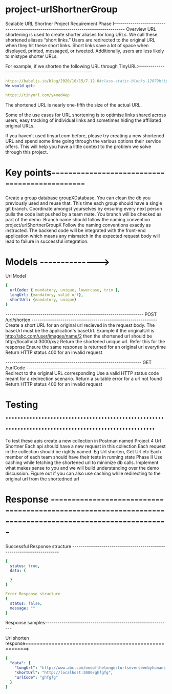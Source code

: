 # project-urlShortnerGroup
Scalable URL Shortner Project Requirement
Phase I-----------------------------------------------------------------------------------
Overview
URL shortening is used to create shorter aliases for long URLs. We call these shortened aliases “short links.” Users are redirected 
to the original URL when they hit these short links. Short links save a lot of space when displayed, printed, messaged, or tweeted. 
Additionally, users are less likely to mistype shorter URLs.

For example, if we shorten the following URL through TinyURL:-------------------------------------------------------

```yaml
https://babeljs.io/blog/2020/10/15/7.12.0#class-static-blocks-12079httpsgithubcombabelbabelpull12079-12143httpsgithubcombabelbabelpull12143
We would get:

https://tinyurl.com/y4ned4ep
```
The shortened URL is nearly one-fifth the size of the actual URL.

Some of the use cases for URL shortening is to optimise links shared across users, easy tracking of individual links and 
sometimes hiding the affiliated original URLs.

If you haven’t used tinyurl.com before, please try creating a new shortened URL and spend some time going through 
the various options their service offers. This will help you have a little context to the problem we solve through this project.

# Key points----------------------------------------------

Create a group database groupXDatabase. You can clean the db you previously used and reuse that.
This time each group should have a single git branch. Coordinate amongst yourselves by ensuring every next person pulls the code last pushed by a team mate. You branch will be checked as part of the demo. Branch name should follow the naming convention project/urlShortnerGroupX
Follow the naming conventions exactly as instructed. The backend code will be integrated with the front-end application which means any mismatch in the expected request body will lead to failure in successful integration.
# Models -------------->
Url Model 
```yaml
{ 
  urlCode: { mandatory, unique, lowercase, trim }, 
  longUrl: {mandatory, valid url}, 
  shortUrl: {mandatory, unique} 
}
```
------------------------------------------------------------------- POST /url/shorten -------------------------------------------------------------
Create a short URL for an original url recieved in the request body.
The baseUrl must be the application's baseUrl. Example if the originalUrl is http://abc.com/user/images/name/2 then the shortened url should be http://localhost:3000/xyz
Return the shortened unique url. Refer this for the response
Ensure the same response is returned for an original url everytime
Return HTTP status 400 for an invalid request

------------------------------------------------------------------ GET /:urlCode --------------------------------------------------------------------
Redirect to the original URL corresponding
Use a valid HTTP status code meant for a redirection scenario.
Return a suitable error for a url not found
Return HTTP status 400 for an invalid request


# Testing .......................................................................................................

To test these apis create a new collection in Postman named Project 4 Url Shortner
Each api should have a new request in this collection
Each request in the collection should be rightly named. Eg Url shorten, Get Url etc
Each member of each team should have their tests in running state
Phase II
Use caching while fetching the shortened url to minimize db calls.
Implement what makes sense to you and we will build understanding over the demo discussion.
Figure out if you can also use caching while redirecting to the original url from the shortedned url

# Response --------------------------------------------------------------------------------------------------------

Successful Response structure -----------------------------------------------------------------------
```yaml
{
  status: true,
  data: {

  }
}

``` 
```yaml
Error Response structure
{
  status: false,
  message: ""
}
```
Response samples-------------------------------------------------------------

Url shorten response=======================================================>
```yaml 
{
  "data": {
    "longUrl": "http://www.abc.com/oneofthelongesturlseverseenbyhumans.com",
    "shortUrl": "http://localhost:3000/ghfgfg",
    "urlCode": "ghfgfg"
  } 
}
```